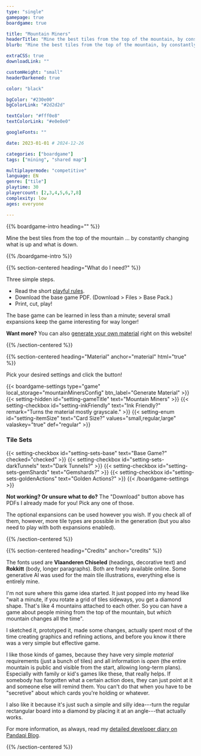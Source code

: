 ```yaml
---
type: "single"
gamepage: true
boardgame: true

title: "Mountain Miners"
headerTitle: "Mine the best tiles from the top of the mountain, by constantly changing what is up and what is down."
blurb: "Mine the best tiles from the top of the mountain, by constantly changing what is up and what is down."

extraCSS: true
downloadLink: ""

customHeight: "small"
headerDarkened: true

color: "black"

bgColor: "#230e00"
bgColorLink: "#2d2d2d"

textColor: "#fff0e8"
textColorLink: "#e0e0e0"

googleFonts: ""

date: 2023-01-01 # 2024-12-26

categories: ["boardgame"]
tags: ["mining", "shared map"]

multiplayermode: "competitive"
language: EN
genre: ["tile"]
playtime: 30
playercount: [2,3,4,5,6,7,8]
complexity: low
ages: everyone

---
```


{{% boardgame-intro heading="" %}}

Mine the best tiles from the top of the mountain ... by constantly changing what is up and what is down.

{{% /boardgame-intro %}}

{{% section-centered heading="What do I need?" %}}

Three simple steps.
* Read the short [playful rules](rules).
* Download the base game PDF. (Download > Files > Base Pack.)
* Print, cut, play!

The base game can be learned in less than a minute; several small expansions keep the game interesting for way longer!

**Want more?** You can also [generate your own material](#material) right on this website!

{{% /section-centered %}}

{{% section-centered heading="Material" anchor="material" html="true" %}}

<p>Pick your desired settings and click the button!</p>

{{< boardgame-settings type="game" local_storage="mountainMinersConfig" btn_label="Generate Material" >}}
	{{< setting-hidden id="setting-gameTitle" text="Mountain Miners" >}}
  {{< setting-checkbox id="setting-inkFriendly" text="Ink Friendly?" remark="Turns the material mostly grayscale." >}}
  {{< setting-enum id="setting-itemSize" text="Card Size?" values="small,regular,large" valaskey="true" def="regular" >}}

  <h3>Tile Sets</h3>
  {{< setting-checkbox id="setting-sets-base" text="Base Game?" checked="checked" >}}
  {{< setting-checkbox id="setting-sets-darkTunnels" text="Dark Tunnels?" >}}
  {{< setting-checkbox id="setting-sets-gemShards" text="Gemshards?" >}}
  {{< setting-checkbox id="setting-sets-goldenActions" text="Golden Actions?" >}}
{{< /boardgame-settings >}}

<p class="settings-remark"><strong>Not working? Or unsure what to do?</strong> The "Download" button above has PDFs I already made for you! Pick any one of those.</p>

<p class="settings-remark">The optional expansions can be used however you wish. If you check all of them, however, more tile types are possible in the generation (but you also need to play with both expansions enabled).</p>

{{% /section-centered %}}

{{% section-centered heading="Credits" anchor="credits" %}}

The fonts used are **Vlaanderen Chiseled** (headings, decorative text) and **Rokkitt** (body, longer paragraphs). Both are freely available online. Some generative AI was used for the main tile illustrations, everything else is entirely mine.

I'm not sure where this game idea started. It just popped into my head like "wait a minute, if you rotate a grid of tiles sideways, you get a diamond shape. That's like 4 mountains attached to each other. So you can have a game about people mining from the top of the mountain, but _which_ mountain changes all the time". 

I sketched it, prototyped it, made some changes, actually spent most of the time creating graphics and refining actions, and before you know it there was a very simple but effective game.

I like those kinds of games, because they have very simple _material_ requirements (just a bunch of tiles) and all information is _open_ (the entire mountain is public and visible from the start, allowing long-term plans). Especially with family or kid's games like these, that really helps. If somebody has forgotten what a certain action does, they can just point at it and someone else will remind them. You can't do that when you have to be "secretive" about which cards you're holding or whatever.

I also like it because it's just such a simple and silly idea---turn the regular rectangular board into a diamond by placing it at an angle---that actually works.

For more information, as always, read my [detailed developer diary on Pandaqi Blog](/blog/boardgames/mountain-miners/).

{{% /section-centered %}}